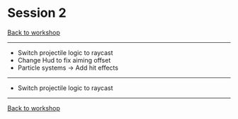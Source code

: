 # Session 2
[Back to workshop](https://github.com/Bleeck/UE_Workshop)

---
* Switch projectile logic to raycast
* Change Hud to fix aiming offset
* Particle systems -> Add hit effects
---
* Switch projectile logic to raycast


---
[Back to workshop](https://github.com/Bleeck/UE_Workshop)
